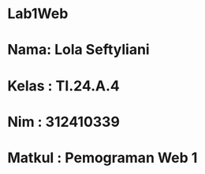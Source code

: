 # Lab1Web
# Nama: Lola Seftyliani 
# Kelas : TI.24.A.4
# Nim : 312410339
# Matkul : Pemograman Web 1

